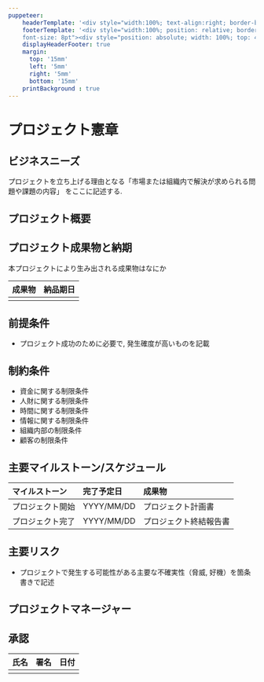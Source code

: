 ```yaml
---
puppeteer:
    headerTemplate: '<div style="width:100%; text-align:right; border-bottom: 1pt solid #eeeeee; margin: -10px 20px 10px; font-size: 8pt;">YOUR HEADER</div>'
    footerTemplate: '<div style="width:100%; position: relative; border-top: 1pt solid #eeeeee; margin: 20px 20px 5px;
    font-size: 8pt"><div style="position: absolute; width: 100%; top: 4px; text-align: center;"><span class="pageNumber"></span> / <span class="totalPages"></span></div><div style="position: absolute; right: 0; top: 4px;">YOUR FOOTER</div></div>'
    displayHeaderFooter: true
    margin:
      top: '15mm'
      left: '5mm'
      right: '5mm'
      bottom: '15mm'
    printBackground : true
---
```

<!--
ProjectCharter.md
Provides the template for project charter written in markdown.

Copyright (c) 2019 yasuaki-miyoshi

Released under the MIT license.
see http://opensource.org/licenses/mit-license.php
-->

# プロジェクト憲章

## ビジネスニーズ

<!--
This section provides the background information and general statements
regarding the project’s purpose or justification.
-->

プロジェクトを立ち上げる理由となる「市場または組織内で解決が求められる問題や課題の内容」
をここに記述する.

## プロジェクト概要

## プロジェクト成果物と納期

<!--
This section should list all of the deliverables that the customer,
project sponsor, or stakeholders require upon the successful completion of
the project and the due date of each deliverables.
-->

本プロジェクトにより生み出される成果物はなにか

| 成果物  | 納品期日   |
|--------|:----------:|
|        |            |

## 前提条件

<!--
List the assumptions the project team will be working under.
This includes resources and processes that should not need to be expressly
requested during the project, such as governing policies and procedures.
-->

- プロジェクト成功のために必要で, 発生確度が高いものを記載

## 制約条件

<!--
Detail the restrictions or limitations that will impact implementation of the project, with regard to people, money, time, or equipment.
-->

- 資金に関する制限条件
- 人財に関する制限条件
- 時間に関する制限条件
- 情報に関する制限条件
- 組織内部の制限条件
- 顧客の制限条件

## 主要マイルストーン/スケジュール

<!--
Provides an estimated schedule of all high-level project milestones.
Keeps in mind that the schedule will change as the project moves forward and
the tasks and milestones and their associated requirements are more clearly
defined.
-->

| マイルストーン   | 完了予定日  | 成果物               |
|:---------------|:-----------|:---------------------|
| プロジェクト開始 | YYYY/MM/DD | プロジェクト計画書    |
| プロジェクト完了 | YYYY/MM/DD | プロジェクト終結報告書 |

## 主要リスク

<!--
Describes the risks associated with project implementation,
including financial, reputational, operational, and regulatory/compliance risks.
-->

- プロジェクトで発生する可能性がある主要な不確実性（脅威, 好機）を箇条書きで記述

## プロジェクトマネージャー

<!--
Provides explicit information on who is assigned as the PM,
their responsibility, and authority level.
-->

## 承認

| 氏名        | 署名        | 日付          |
|:------------|-------------|:------------:|
|             |             |              |
